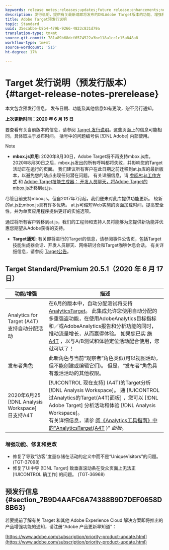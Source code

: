 ```yaml
---
keywords: release notes;releases;updates;future release;enhancements;new features;fixes;updates
description: 发行说明，提供有关最新或即将发布的DNLAdobe Target版本的功能、增强和修复的信息。
title: Adobe Target预发行说明
topic: Standard
uuid: 35ecabbe-b8b4-479b-9266-4823c831d79a
translation-type: tm+mt
source-git-commit: 781a89b68dcf6574522a3be118a1cc1c15a848a8
workflow-type: tm+mt
source-wordcount: '515'
ht-degree: 17%

---
```



# Target 发行说明（预发行版本）{#target-release-notes-prerelease}

本文包含预发行信息。 发布日期、功能及其他信息如有更改，恕不另行通知。

**上次更新时间：2020 年 6 月 15 日**

要查看有关当前版本的信息，请参阅 [Target 发行说明](release-notes.md)。这些页面上的信息可能相同，具体取决于发布时间。 括号中的问题编号供 [!DNL Adobe] 内部使用。

>[!NOTE]
>
>* **mbox.js弃用**: 2020年8月30日，Adobe Target将不再支持mbox.js库。 2020年8月30日之后，mbox.js发出的所有呼叫都将失败，并影响您的Target活动正在运行的页面。 我们建议所有客户在此日期之前迁移到at.js库的最新版本，以避免您的站点出现任何潜在问题。 有关详细信息，请 [参阅At.js工作方式](/help/c-implementing-target/c-implementing-target-for-client-side-web/c-how-atjs-works/how-atjs-works.md) 和 [Adobe Target技能生成器： 开发人员聊天，将Adobe Target的mbox.js迁移到at.js](https://seminars.adobeconnect.com/ptdo6mfo6qn6/?proto=true)。
   >
   >   
   尽管目前支持mbox.js，但自2017年7月起，我们便未对此库提供功能更新。 较新的at.js比mbox.js具有许多优势。 at.js可缩短Web实施的页面加载时间，提高安全性，并为单页应用程序提供更好的实施选项。
   >
   >   
   通过将所有客户转移到at.js，我们的工程师和支持人员将能够为您提供新功能并优惠您期望从Adobe获得的支持。
   >
   >
* **Target通知**: 有关即将进行的Target的信息，请参阅事件公告页，包括Target技能生成器会话、开发人员聊天、网络研讨会和Target咖啡休息会话。 有关详细信息，请参阅 [Target公告](/help/r-release-notes/target-announcements.md)。


## Target Standard/Premium 20.5.1（2020 年 6 月 17 日） 

| 功能/增强 | 描述 |
| --- | --- |
| Analytics for Target (A4T) 支持自动分配活动 | 在6月的版本中，自动分配测试将支持 [AnalyticsTarget](/help/c-integrating-target-with-mac/a4t/a4t.md)。 此集成允许您使用自动分配的多重强盗功能，在使用AdobeAnalytics目标指标和／或AdobeAnalytics报告和分析功能的同时，推动流量增长，从而赢得体验。 如果您已实 [施A4T](/help/c-integrating-target-with-mac/a4t/a4timplementation.md) ，以与A/B测试和体验定位活动配合使用，您就可以了！ |
| 发布者角色 | 此新角色与当前“观察者”角色类似(可以视图活动，但不能创建或编辑它们)。 但是，“发布者”角色具有激活活动的其他权限。 |
| 2020年6月25 [!DNL Analysis Workspace]<br>日支持A4T | [!UICONTROL 现在支持] (A4T)的Target分析 [!DNL Analysis Workspace]。 通 [!UICONTROL 过Analytics的Target(A4T)面板] ，您可以 [!DNL Adobe Target] 分析活动和体验 [!DNL Analysis Workspace]。<br>有关详细信息，请参 [阅《Analytics工具指南》中的“AnalyticsTarget(A4T](https://docs.adobe.com/content/help/en/analytics/analyze/analysis-workspace/panels/a4t-panel.html) )” *面板*。 |

### 增强功能、修复和更改

* 修复了导致“访客”度量存储在活动的定义中而不是“UniqueVisitors”的问题。 (TGT-37098)
* 修复了UI中导 [!DNL Target] 致垂直滚动条在受众页面上无法正 [!UICONTROL 确工作] 的问题。 (TGT-36968)

## 预发行信息 {#section_7B9D4AAFC6A74388B9D7DEF0658D8B63}

若要提前了解有关 Target 和其他 Adobe Experience Cloud 解决方案即将推出的产品增强功能的通知，请注册“Adobe 产品更新早知道”：

[https://www.adobe.com/subscription/priority-product-update.html](https://www.adobe.com/subscription/priority-product-update.html)

